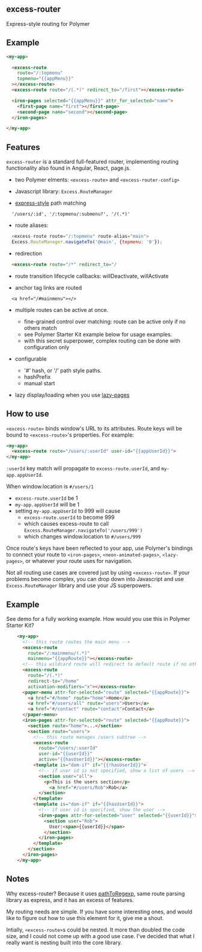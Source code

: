 ## excess-router

Express-style routing for Polymer

## Example
```html
<my-app>

  <excess-route
    route="/:topmenu"
    topmenu="{{appMenu}}"
  ></excess-route>
  <excess-route route="/(.*)" redirect_to="/first"></excess-route>

  <iron-pages selected="{{appMenu}}" attr_for_selected="name">
    <first-page name="first"></first-page>
    <second-page name="second"></second-page>
  </iron-pages>

</my-app>
```

## Features

`excess-router` is a standard full-featured router, implementing
routing functionality also found in Angular, React, page.js.

- two Polymer elments: `<excess-route>` and `<excess-router-config>`

- Javascript library: `Excess.RouteManager`

- [express-style](https://github.com/component/path-to-regexp) path matching
```
  '/users/:id', '/:topmenu/:submenu?', '/(.*)'
```
- route aliases:
```javascript
  <excess-route route="/:topmenu" route-alias="main">
  Excess.RouteManager.navigateTo('@main', {topmenu: '0'});
```

- redirection
```html
  <excess-route route="/*" redirect_to="/
```

- route transition lifecycle callbacks: willDeactivate, willActivate

- anchor tag links are routed
```
  <a href="/#mainmenu"></>
```

- multiple routes can be active at once.
  - fine-grained control over matching: route can be active only if no others match
  - see Polymer Starter Kit example below for usage examples.
  - with this secret superpower, complex routing can be done with configuration only

- configurable
  - '#' hash, or '/' path style paths.
  - hashPrefix
  - manual start

- lazy display/loading when you use [lazy-pages](https://github.com/atotic/lazy-pages)

## How to use

`<excess-route>` binds window's URL to its attributes.
Route keys will be bound to `<excess-route>`'s properties. For example:
```html
<my-app>
  <excess-route route="/users/:userId" user-id="{{appUserId}}">
</my-app>
```
`:userId` key match will propagate to `excess-route.userId`, and `my-app.appUserId`.

When window.location is `#/users/1`
- `excess-route.userId` be 1
- `my-app.appUserId` will be 1
- setting `my-app.appUserId` to 999 will cause
  - `excess-route.userId` to become 999
  - which causes excess-route to call `Excess.RouteManager.navigateTo('/users/999')`
  - which changes window.location to `#/users/999`

Once route's keys have been reflected to your app, use Polymer's bindings to connect your route to `<iron-pages>`,
`<neon-animated-pages>`, `<lazy-pages>`, or whatever your route uses for navigation.

Not all routing use cases are covered just by using `<excess-route>`. If your problems become complex, you can drop down into Javascript and
use `Excess.RouteManager` library and use your JS superpowers.

## Example

See demo for a fully working example.
How would you use this in Polymer Starter Kit?

```html
    <my-app>
      <!-- this route routes the main menu -->
      <excess-route
        route="/:mainmenu/(.*)"
        mainmenu="{{appRoute}}"></excess-route>
      <!-- this wildcard route will redirect to default route if no other routes match-->
      <excess-route
        route="/(.*)"
        redirect-to="/home"
        activation-modifiers="x"></excess-route>
      <paper-menu attr-for-selected="route" selected="{{appRoute}}">
        <a href="#/home" route="home">Home</a>
        <a href="#/users/all" route="users">Users</a>
        <a href="#/contact" route="contact">Contact</a>
      </paper-menu>
      <iron-pages attr-for-selected="route" selected="{{appRoute}}">
        <section route="home">...</section>
        <section route="users">
          <!-- this route manages /users subtree -->
          <excess-route
            route="/users/:userId"
            user-id="{{userId}}"
            active="{{hasUserId}}"></excess-route>
          <template is="dom-if" if="{{!hasUserId}}">
            <!-- if user id is not specified, show a list of users -->
            <section user="all">
              <p>This is the users section</p>
                <a href="#/users/Rob">Rob</a>
            </section>
          </template>
          <template is="dom-if" if="{{hasUserId}}">
            <!-- if user id is specified, show the user -->
            <iron-pages attr-for-selected="user" selected="{{userId}}">
              <section user="Rob">
                User:<span>{{userId}}</span>
              </section>
            </iron-pages>
          </template>
        </section>
      </iron-pages>
    </my-app>
```

## Notes

Why excess-router? Because it uses [pathToRegexp](https://github.com/component/path-to-regexp), same route parsing library as express, and
it has an excess of features.

My routing needs are simple. If you have some interesting ones, and
would like to figure out how to use this element for it, give me
a shout.

Intially, `<excess-route>`s could be nested. It more than doubled the code size, and I could not come up with a good use case. I've decided
that what I really want is nesting built into the core library.


